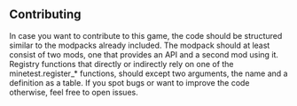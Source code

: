 Contributing
------------

In case you want to contribute to this game, the code should be structured 
similar to the modpacks already included. The modpack should at least 
consist of two mods, one that provides an API and a second mod using it.
Registry functions that directly or indirectly rely on one of the 
minetest.register_\* functions, should except two arguments, the name and a 
definition as a table.
If you spot bugs or want to improve the code otherwise, feel free to open 
issues.

